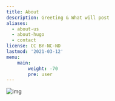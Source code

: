 ```yaml
---
title: About
description: Greeting & What will post
aliases:
  - about-us
  - about-hugo
  - contact
license: CC BY-NC-ND
lastmod: '2021-03-12'
menu:
    main: 
        weight: -70
        pre: user
---
```


![img](./page/deleting.gif)

